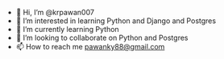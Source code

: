 - 👋 Hi, I’m @krpawan007
- 👀 I’m interested in learning Python and Django and Postgres
- 🌱 I’m currently learning Python
- 💞️ I’m looking to collaborate on Python and Postgres
- 📫 How to reach me pawanky88@gmail.com

<!---
krpawan007/krpawan007 is a ✨ special ✨ repository because its `README.md` (this file) appears on your GitHub profile.
You can click the Preview link to take a look at your changes.
--->
